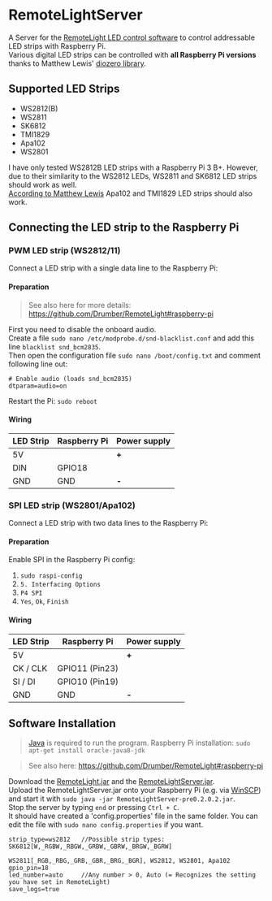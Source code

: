# RemoteLightServer
A Server for the [RemoteLight LED control software](https://github.com/Drumber/RemoteLight) to control addressable LED strips with Raspberry Pi.  
Various digital LED strips can be controlled with **all Raspberry Pi versions** thanks to Matthew Lewis' [diozero library](https://github.com/mattjlewis/diozero).

## Supported LED Strips
- WS2812(B)
- WS2811
- SK6812
- TMI1829
- Apa102
- WS2801

I have only tested WS2812B LED strips with a Raspberry Pi 3 B+. However, due to their similarity to the WS2812 LEDs, WS2811 and SK6812 LED strips should work as well.  
[According to Matthew Lewis](https://github.com/mattjlewis/diozero/blob/56d27aacba9a5c4f2636111ac46120a367d4d9cd/diozero-ws281x-java/src/main/java/com/diozero/ws281xj/StripType.java#L40) Apa102 and TMI1829 LED strips should also work.

## Connecting the LED strip to the Raspberry Pi
### PWM LED strip (WS2812/11)
Connect a LED strip with a single data line to the Raspberry Pi:  

#### Preparation
> See also here for more details: https://github.com/Drumber/RemoteLight#raspberry-pi

First you need to disable the onboard audio.  
Create a file `sudo nano /etc/modprobe.d/snd-blacklist.conf` and add this line `blacklist snd_bcm2835`.  
Then open the configuration file `sudo nano /boot/config.txt` and comment following line out:
```
# Enable audio (loads snd_bcm2835)
dtparam=audio=on
```
Restart the Pi: `sudo reboot`

#### Wiring
LED Strip   | Raspberry Pi  | Power supply
----------  | ------------- | ------------
5V          |               | **+**
DIN         | GPIO18        |
GND         | GND           | **-**

### SPI LED strip (WS2801/Apa102)
Connect a LED strip with two data lines to the Raspberry Pi:

#### Preparation
Enable SPI in the Raspberry Pi config:
1. `sudo raspi-config`
2. `5. Interfacing Options`
3. `P4 SPI`
4. `Yes`, `Ok`, `Finish`

#### Wiring
LED Strip   | Raspberry Pi  | Power supply
----------  | ------------- | ------------
5V          |               | **+**
CK / CLK    | GPIO11 (Pin23)|
SI / DI     | GPIO10 (Pin19)|
GND         | GND           | **-**


## Software Installation
> [Java](https://www.java.com) is required to run the program. Raspberry Pi installation: `sudo apt-get install oracle-java8-jdk`

> See also here: https://github.com/Drumber/RemoteLight#raspberry-pi

Download the [RemoteLight.jar](https://github.com/Drumber/RemoteLightClient/releases/latest) and the [RemoteLightServer.jar](https://github.com/Drumber/RemoteLightServer/releases/latest).  
Upload the RemoteLightServer.jar onto your Raspberry Pi (e.g. via [WinSCP](https://winscp.net/eng/download.php)) and start it with `sudo java -jar RemoteLightServer-pre0.2.0.2.jar`.  
Stop the server by typing `end` or pressing `Ctrl + C`.  
It should have created a 'config.properties' file in the same folder. You can edit the file with `sudo nano config.properties` if you want.

```
strip_type=ws2812   //Possible strip types: SK6812[W,_RGBW,_RBGW,_GRBW,_GBRW,_BRGW,_BGRW]
                                            WS2811[_RGB,_RBG,_GRB,_GBR,_BRG,_BGR], WS2812, WS2801, Apa102
gpio_pin=18
led_number=auto     //Any number > 0, Auto (= Recognizes the setting you have set in RemoteLight)
save_logs=true
```
